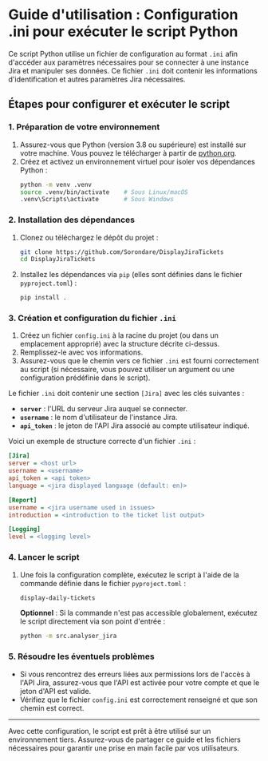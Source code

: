 # Guide d'utilisation : Configuration .ini pour exécuter le script Python
Ce script Python utilise un fichier de configuration au format `.ini` afin d'accéder aux paramètres nécessaires pour se connecter à une instance Jira et manipuler ses données. Ce fichier `.ini` doit contenir les informations d'identification et autres paramètres Jira nécessaires.

## Étapes pour configurer et exécuter le script

### 1. Préparation de votre environnement

1. Assurez-vous que Python (version 3.8 ou supérieure) est installé sur votre machine. Vous pouvez le télécharger à partir de [python.org](https://www.python.org/).
2. Créez et activez un environnement virtuel pour isoler vos dépendances Python :
   ```bash
   python -m venv .venv
   source .venv/bin/activate    # Sous Linux/macOS
   .venv\Scripts\activate       # Sous Windows
   ```

### 2. Installation des dépendances

1. Clonez ou téléchargez le dépôt du projet :
   ```bash
   git clone https://github.com/Sorondare/DisplayJiraTickets
   cd DisplayJiraTickets
   ```
2. Installez les dépendances via `pip` (elles sont définies dans le fichier `pyproject.toml`) :
   ```bash
   pip install .
   ```

### 3. Création et configuration du fichier `.ini`

1. Créez un fichier `config.ini` à la racine du projet (ou dans un emplacement approprié) avec la structure décrite ci-dessus.
2. Remplissez-le avec vos informations.
3. Assurez-vous que le chemin vers ce fichier `.ini` est fourni correctement au script (si nécessaire, vous pouvez utiliser un argument ou une configuration prédéfinie dans le script).

Le fichier `.ini` doit contenir une section `[Jira]` avec les clés suivantes :
- **`server`** : l'URL du serveur Jira auquel se connecter.
- **`username`** : le nom d'utilisateur de l'instance Jira.
- **`api_token`** : le jeton de l'API Jira associé au compte utilisateur indiqué.

Voici un exemple de structure correcte d'un fichier `.ini` :

```ini
[Jira]
server = <host url>
username = <username>
api_token = <api token>
language = <jira displayed language (default: en)>

[Report]
username = <jira username used in issues>
introduction = <introduction to the ticket list output>

[Logging]
level = <logging level>
```

### 4. Lancer le script

1. Une fois la configuration complète, exécutez le script à l'aide de la commande définie dans le fichier `pyproject.toml` :
   ```bash
   display-daily-tickets
   ```
   **Optionnel** : Si la commande n'est pas accessible globalement, exécutez le script directement via son point d'entrée :
   ```bash
   python -m src.analyser_jira
   ```

### 5. Résoudre les éventuels problèmes

- Si vous rencontrez des erreurs liées aux permissions lors de l'accès à l'API Jira, assurez-vous que l'API est activée pour votre compte et que le jeton d'API est valide.
- Vérifiez que le fichier `config.ini` est correctement renseigné et que son chemin est correct.

---

Avec cette configuration, le script est prêt à être utilisé sur un environnement tiers. Assurez-vous de partager ce guide et les fichiers nécessaires pour garantir une prise en main facile par vos utilisateurs.